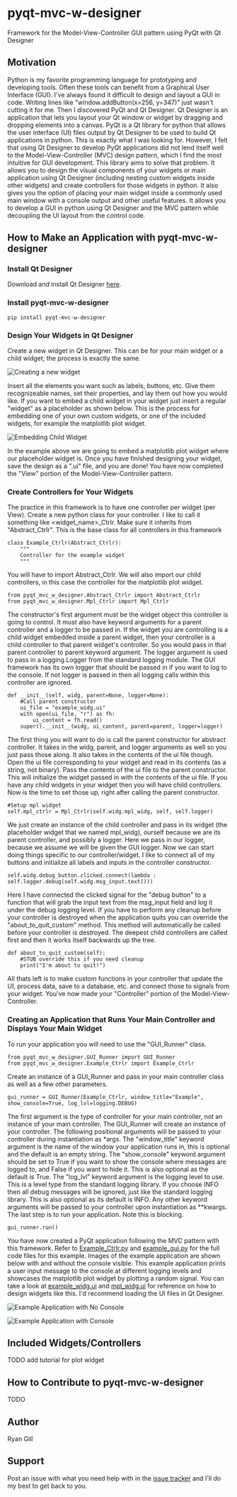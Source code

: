 # pyqt-mvc-w-designer
Framework for the Model-View-Controller GUI pattern using PyQt with Qt Designer

## Motivation
Python is my favorite programming language for prototyping and developing tools. Often these tools can benefit from a Graphical User Interface (GUI). I've always found it difficult to design and layout a GUI in code. Writing lines like "window.addButton(x=256, y=347)" just wasn't cutting it for me. Then I discovered PyQt and Qt Designer. Qt Designer is an application that lets you layout your Qt window or widget by dragging and dropping elements into a canvas. PyQt is a Qt library for python that allows the user interface (UI) files output by Qt Designer to be used to build Qt applications in python. This is exactly what I was looking for. However, I felt that using Qt Designer to develop PyQt applications did not lend itself well to the Model-View-Controller (MVC) design pattern, which I find the most intuitive for GUI development. This library aims to solve that problem. It allows you to design the visual components of your widgets or main application using Qt Designer (including nesting custom widgets inside other widgets) and create controllers for those widgets in python. It also gives you the option of placing your main widget inside a commonly used main window with a console output and other useful features. It allows you to develop a GUI in python using Qt Designer and the MVC pattern while decoupling the UI layout from the control code.

## How to Make an Application with pyqt-mvc-w-designer
### Install Qt Designer
Download and install Qt Designer [here](https://build-system.fman.io/qt-designer-download).

### Install pyqt-mvc-w-designer
```
pip install pyqt-mvc-w-designer
```

### Design Your Widgets in Qt Designer
Create a new widget in Qt Designer. This can be for your main widget or a child widget; the process is exactly the same.

![Creating a new widget](https://github.com/rgill02/pyqt-mvc-w-designer/blob/master/doc/imgs/designer_startup_window.PNG)

Insert all the elements you want such as labels, buttons, etc. Give them recognizeable names, set their properties, and lay them out how you would like. If you want to embed a child widget in your widget just insert a regular "widget" as a placeholder as shown below. This is the process for embedding one of your own custom widgets, or one of the included widgets, for example the matplotlib plot widget.

![Embedding Child Widget](https://github.com/rgill02/pyqt-mvc-w-designer/blob/master/doc/imgs/designing_example_widg.PNG)

In the example above we are going to embed a matplotlib plot widget where our placeholder widget is. Once you have finished designing your widget, save the design as a ".ui" file, and you are done! You have now completed the "View" portion of the Model-View-Controller pattern.

### Create Controllers for Your Widgets
The practice in this framework is to have one controller per widget (per View). Create a new python class for your controller. I like to call it something like <widget_name>_Ctrlr. Make sure it inherits from "Abstract_Ctrlr". This is the base class for all controllers in this framework
```
class Example_Ctrlr(Abstract_Ctrlr):
    """
    Controller for the example widget
    """
```
You will have to import Abstract_Ctrlr. We will also import our child controllers, in this case the controller for the matplotlib plot widget.
```
from pyqt_mvc_w_designer.Abstract_Ctrlr import Abstract_Ctrlr
from pyqt_mvc_w_designer.Mpl_Ctrlr import Mpl_Ctrlr
```
The constructor's first argument must be the widget object this controller is going to control. It must also have keyword arguments for a parent controller and a logger to be passed in. If the widget you are controlling is a child widget embedded inside a parent widget, then your controller is a child controller to that parent widget's controller. So you would pass in that parent controller to parent keyword argument. The logger argument is used to pass in a logging.Logger from the standard logging module. The GUI framework has its own logger that should be passed in if you want to log to the console. If not logger is passed in then all logging calls within this controller are ignored.
```
def __init__(self, widg, parent=None, logger=None):
    #Call parent constructor
    ui_file = "example_widg.ui"
    with open(ui_file, "r") as fh:
        ui_content = fh.read()
    super().__init__(widg, ui_content, parent=parent, logger=logger)
```
The first thing you will want to do is call the parent constructor for abstract controller. It takes in the widg, parent, and logger arguments as well so you just pass those along. It also takes in the contents of the ui file though. Open the ui file corresponding to your widget and read in its contents (as a string, not binary). Pass the contents of the ui file to the parent constructor. This will initialize the widget passed in with the contents of the ui file. If you have any child widgets in your widget then you will have child controllers. Now is the time to set those up, right after calling the parent constructor.
```
#Setup mpl widget
self.mpl_ctrlr = Mpl_Ctrlr(self.widg.mpl_widg, self, self.logger)
```
We just create an instance of the child controller and pass in its widget (the placeholder widget that we named mpl_widg), ourself because we are its parent controller, and possibly a logger. Here we pass in our logger, because we assume we will be given the GUI logger. Now we can start doing things specific to our controller/widget. I like to connect all of my buttons and initialize all labels and inputs in the controller constructor.
```
self.widg.debug_button.clicked.connect(lambda : self.logger.debug(self.widg.msg_input.text()))
```
Here I have connected the clicked signal for the "debug button" to a function that will grab the input text from the msg_input field and log it under the debug logging level. If you have to perform any cleanup before your controller is destroyed when the application quits you can override the "about_to_quit_custom" method. This method will automatically be called before your controller is destroyed. The deepest child controllers are called first and then it works itself backwards up the tree.
```
def about_to_quit_custom(self):
    #STUB override this if you need cleanup
    print("I'm about to quit!")
```
All thats left is to make custom functions in your controller that update the UI, process data, save to a database, etc. and connect those to signals from your widget. You've now made your "Controller" portion of the Model-View-Controller.

### Creating an Application that Runs Your Main Controller and Displays Your Main Widget
To run your application you will need to use the "GUI_Runner" class.
```
from pyqt_mvc_w_designer.GUI_Runner import GUI_Runner
from pyqt_mvc_w_designer.Example_Ctrlr import Example_Ctrlr
```
Create an instance of a GUI_Runner and pass in your main controller class as well as a few other parameters.
```
gui_runner = GUI_Runner(Example_Ctrlr, window_title="Example", show_console=True, log_lvl=logging.DEBUG)
```
The first argument is the type of controller for your main controller, not an instance of your main controller. The GUI_Runner will create an instance of your controller. The following positional arguments will be passed to your controller during instantiation as *args. The "window_title" keyword argument is the name of the window your application runs in, this is optional and the default is an empty string. The "show_console" keyword argument should be set to True if you want to show the console where messages are logged to, and False if you want to hide it. This is also optional as the default is True. The "log_lvl" keyword argument is the logging level to use. This is a level type from the standard logging library. If you choose INFO then all debug messages will be ignored, just like the standard logging library. This is also optional as its default is INFO. Any other keyword arguments will be passed to your controller upon instantiation as **kwargs. The last step is to run your application. Note this is blocking.
```
gui_runner.run()
```
You have now created a PyQt application following the MVC pattern with this framework. Refer to [Example_Ctrlr.py](https://github.com/rgill02/pyqt-mvc-w-designer/blob/master/src/pyqt_mvc_w_designer/Example_Ctrlr.py) and [example_gui.py](https://github.com/rgill02/pyqt-mvc-w-designer/blob/master/src/example_gui.py) for the full code files for this example. Images of the example application are shown below with and without the console visible. This example application prints a user input message to the console at different logging levels and showcases the matplotlib plot widget by plotting a random signal. You can take a look at [example_widg.ui](https://github.com/rgill02/pyqt-mvc-w-designer/blob/master/src/pyqt_mvc_w_designer/ui/example_widg.ui) and [mpl_widg.ui](https://github.com/rgill02/pyqt-mvc-w-designer/blob/master/src/pyqt_mvc_w_designer/ui/mpl_widg.ui) for reference on how to design widgets like this. I'd recommend loading the UI files in Qt Designer.

![Example Application with No Console](https://github.com/rgill02/pyqt-mvc-w-designer/blob/master/doc/imgs/example_app_no_console.PNG)

![Example Application with Console](https://github.com/rgill02/pyqt-mvc-w-designer/blob/master/doc/imgs/example_app_with_console.PNG)

## Included Widgets/Controllers
TODO add tutorial for plot widget

## How to Contribute to pyqt-mvc-w-designer
TODO

## Author
Ryan Gill

## Support
Post an issue with what you need help with in the [issue tracker](https://github.com/rgill02/pyqt-mvc-w-designer/issues) and I'll do my best to get back to you.
